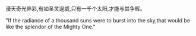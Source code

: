 
漫天奇光异彩,有如圣灵逞威,只有一千个太阳,才能与其争辉。

"If the radiance of a thousand suns were to burst into the sky,that would be like the splendor of the Mighty One."

